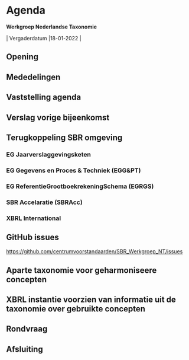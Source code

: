 # Agenda
 **Werkgroep Nederlandse Taxonomie**

| Vergaderdatum |18-01-2022 |

## Opening
## Mededelingen
## Vaststelling agenda
## Verslag vorige bijeenkomst
## Terugkoppeling SBR omgeving
### EG Jaarverslaggevingsketen
### EG Gegevens en Proces &amp; Techniek (EGG&amp;PT)
### EG ReferentieGrootboekrekeningSchema (EGRGS)
### SBR Accelaratie (SBRAcc)
### XBRL International
## GitHub issues 
https://github.com/centrumvoorstandaarden/SBR_Werkgroep_NT/issues
## Aparte taxonomie voor geharmoniseere concepten
## XBRL instantie voorzien van informatie uit de taxonomie over gebruikte concepten
## Rondvraag
## Afsluiting
